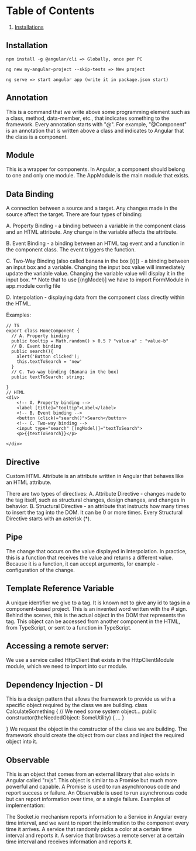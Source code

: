 # Table of Contents

  1. [Installations](#installations)
  
## Installation

```
npm install -g @angular/cli => Globally, once per PC 

ng new my-angular-project --skip-tests => New project

ng serve => start angular app (write it in package.json start)

```

## Annotation

This is a command that we write above some programming element such as a class, method, data-member, etc., that indicates something to the framework.
Every annotation starts with "@".
For example, "@Component" is an annotation that is written above a class and indicates to Angular that the class is a component.

## Module

This is a wrapper for components.
In Angular, a component should belong to one and only one module.
The AppModule is the main module that exists.

## Data Binding

A connection between a source and a target. Any changes made in the source affect the target.
There are four types of binding:

A. Property Binding - a binding between a variable in the component class and an HTML attribute. Any change in the variable affects the attribute.

B. Event Binding - a binding between an HTML tag event and a function in the component class. The event triggers the function.

C. Two-Way Binding (also called banana in the box [()]) - a binding between an input box and a variable. 
Changing the input box value will immediately update the variable value. 
Changing the variable value will display it in the input box.
** Note that to use [(ngModel)] we have to import FormModule in app.module config file 

D. Interpolation - displaying data from the component class directly within the HTML.

Examples:
```
// TS
export class HomeComponent {
  // A. Property binding
  public tooltip = Math.random() > 0.5 ? "value-a" : "value-b"
  // B. Event binding 
  public search(){
    alert('Button clicked');
    this.textToSearch = 'new'
  }
  // C. Two-way binding (Banana in the box)
  public textToSearch: string;

}
// HTML
<div>
    <!-- A. Property binding -->
    <label [title]="tooltip">Label</label> 
    <!-- B. Event binding -->
    <button (click)="search()">Search</button>
    <!-- C. Two-way binding -->
    <input type="search" [(ngModel)]="textToSearch">
    <p>{{textToSearch}}</p>

</div>

```

## Directive

Custom HTML Attribute is an attribute written in Angular that behaves like an HTML attribute.

There are two types of directives:
A. Attribute Directive - changes made to the tag itself, such as structural changes, design changes, and changes in behavior.
B. Structural Directive - an attribute that instructs how many times to insert the tag into the DOM. It can be 0 or more times. Every Structural Directive starts with an asterisk (*).

## Pipe

The change that occurs on the value displayed in Interpolation.
In practice, this is a function that receives the value and returns a different value.
Because it is a function, it can accept arguments, for example - configuration of the change.

## Template Reference Variable

A unique identifier we give to a tag.
It is known not to give any id to tags in a component-based project.
This is an invented word written with the # sign. Behind the scenes, this is the actual object in the DOM that represents the tag.
This object can be accessed from another component in the HTML, from TypeScript, or sent to a function in TypeScript.

## Accessing a remote server:
We use a service called HttpClient that exists in the HttpClientModule module, which we need to import into our module.

## Dependency Injection - DI
This is a design pattern that allows the framework to provide us with a specific object required by the class we are building.
class CalculateSomething {
// We need some system object…
public constructor(theNeededObject: SomeUtility) { … }

}
We request the object in the constructor of the class we are building.
The framework should create the object from our class and inject the required object into it.

## Observable
This is an object that comes from an external library that also exists in Angular called "rxjs".
This object is similar to a Promise but much more powerful and capable.
A Promise is used to run asynchronous code and report success or failure.
An Observable is used to run asynchronous code but can report information over time, or a single failure.
Examples of implementation:

The Socket.io mechanism reports information to a Service in Angular every time interval, and we want to report the information to the component every time it arrives.
A service that randomly picks a color at a certain time interval and reports it.
A service that browses a remote server at a certain time interval and receives information and reports it.